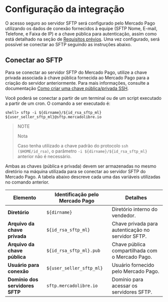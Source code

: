 # Configuração da integração

O acesso seguro ao servidor SFTP será configurado pelo Mercado Pago utilizando os dados de conexão fornecidos à equipe (SFTP Nome, E-mail, Telefone, e Faixa de IP) e a chave pública para autenticação, assim como está detalhado na seção de [Requisitos prévios](/developers/pt/docs/links-and-debts/prerequisites). Uma vez configurado, será possível se conectar ao SFTP seguindo as instruções abaixo.

## Conectar ao SFTP

Para se conectar ao servidor SFTP do Mercado Pago, utilize a chave privada associada à chave pública fornecida ao Mercado Pago para a criação do servidor anteriormente. Para mais informações, consulte a documentação [Como criar uma chave pública/privada SSH](/developers/pt/docs/links-and-debts/public-and-private-key).

Você poderá se conectar a partir de um terminal ou de um script executado a partir de um cron. O comando a ser executado é:

```terminal
shell> sftp -i ${dirname}/${id_rsa_sftp_ml} ${user_seller_sftp_ml}@sftp.mercadolibre.io
```

> NOTE
>
> Nota
>
> Caso tenha utilizado a chave padrão do protocolo `ssh ($HOME/id_rsa)`, o parâmetro `-i ${dirname}/${id_rsa_sftp_ml}` anterior não é necessário.

Ambas as chaves (pública e privada) devem ser armazenadas no mesmo diretório na máquina utilizada para se conectar ao servidor SFTP do Mercado Pago. A tabela abaixo descreve cada uma das variáveis utilizadas no comando anterior.

| Elemento                        | Identificação pelo Mercado Pago      | Detalhes                                         |
|---------------------------------|--------------------------------------|--------------------------------------------------|
| **Diretório**                   | `${dirname}`                         | Diretório interno do vendedor.                  |
| **Arquivo da chave privada**    | `${id_rsa_sftp_ml}`                  | Chave privada para autenticação no servidor SFTP. |
| **Arquivo da chave pública**    | `${id_rsa_sftp_ml}.pub`              | Chave pública compartilhada com o Mercado Pago.     |
| **Usuário para conexão**        | `${user_seller_sftp_ml}`             | Usuário fornecido pelo Mercado Pago.              |
| **Domínio dos servidores SFTP** | `sftp.mercadolibre.io`               | Domínio para acessar os servidores SFTP.          |